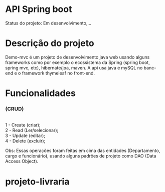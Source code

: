 # <h1>API Spring boot </h1> 

Status do projeto: Em desenvolvimento,...

# Descrição do projeto

Demo-mvc é um projeto de desenvolvimento java web usando alguns frameworks como por exemplo o ecossistema da Spring (spring boot, spring mvc, etc), hibernate/jpa, maven.
A api usa java e mySQL no banc-end e o framework thymeleaf no front-end.

# Funcionalidades <h3>(CRUD) </h3>
   <br/>
1 - Create (criar); <br/>
2 - Read (Ler/selecionar);<br/>
3 - Update (editar);<br/>
4 - Delete (excluir); <br/>

Obs: Essas operações foram feitas em cima das entidades (Departamento, cargo e funcionário), usando alguns padrões de projeto como DAO (Data Access Object).
# projeto-livraria
